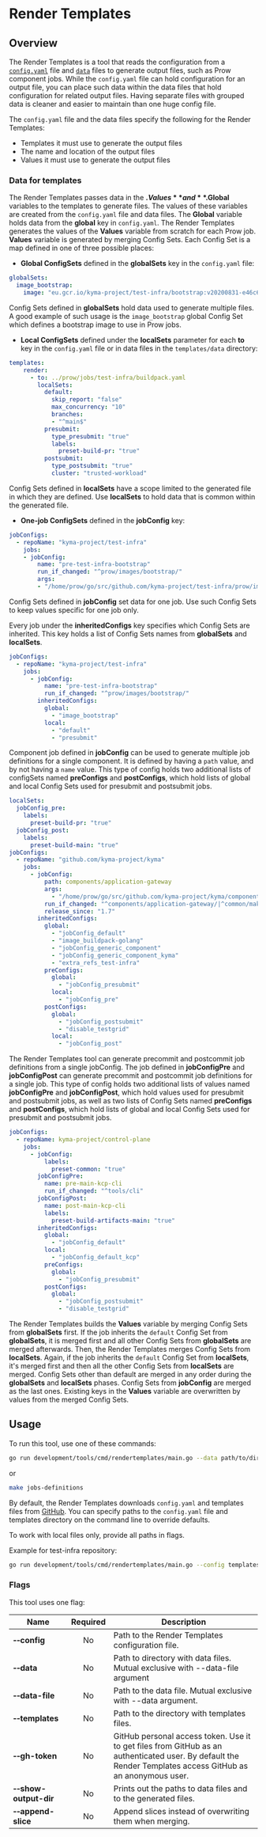 # Render Templates

## Overview

The Render Templates is a tool that reads the configuration from a [`config.yaml`](../../../../templates/config.yaml) file and [`data`](../../../../templates/data) files to generate output files, such as Prow component jobs. While the `config.yaml` file can hold configuration for an output file, you can place such data within the data files that hold configuration for related output files. Having separate files with grouped data is cleaner and easier to maintain than one huge config file.

The `config.yaml` file and the data files specify the following for the Render Templates:
- Templates it must use to generate the output files
- The name and location of the output files
- Values it must use to generate the output files

### Data for templates

The Render Templates passes data in the **$.Values** and **$.Global** variables to the templates to generate files. The values of these variables are created from the `config.yaml` file and data files. The **Global** variable holds data from the **global** key in `config.yaml`. The Render Templates generates the values of the **Values** variable from scratch for each Prow job. **Values** variable is generated by merging Config Sets. Each Config Set is a map defined in one of three possible places:

- **Global ConfigSets** defined in the **globalSets** key in the `config.yaml` file:

```yaml
globalSets:
  image_bootstrap:
    image: "eu.gcr.io/kyma-project/test-infra/bootstrap:v20200831-e46c648b"
```

   Config Sets defined in **globalSets** hold data used to generate multiple files. A good example of such usage is the `image_bootstrap` global Config Set which defines a bootstrap image to use in Prow jobs.


- **Local ConfigSets** defined under the **localSets** parameter for each **to** key in the `config.yaml` file or in data files in the `templates/data` directory:

```yaml
templates:
    render:
      - to: ../prow/jobs/test-infra/buildpack.yaml
        localSets:
          default:
            skip_report: "false"
            max_concurrency: "10"
            branches:
            - "^main$"
          presubmit:
            type_presubmit: "true"
            labels:
              preset-build-pr: "true"
          postsubmit:
            type_postsubmit: "true"
            cluster: "trusted-workload"
```

   Config Sets defined in **localSets** have a scope limited to the generated file in which they are defined. Use **localSets** to hold data that is common within the generated file.

- **One-job ConfigSets** defined in the **jobConfig** key:

```yaml
jobConfigs:
  - repoName: "kyma-project/test-infra"
    jobs:
    - jobConfig:
        name: "pre-test-infra-bootstrap"
        run_if_changed: "^prow/images/bootstrap/"
        args:
        - "/home/prow/go/src/github.com/kyma-project/test-infra/prow/images/bootstrap"
```

Config Sets defined in **jobConfig** set data for one job. Use such Config Sets to keep values specific for one job only.

Every job under the **inheritedConfigs** key specifies which Config Sets are inherited. This key holds a list of Config Sets names from **globalSets** and **localSets**.

```yaml
jobConfigs:
  - repoName: "kyma-project/test-infra"
    jobs:
      - jobConfig:
          name: "pre-test-infra-bootstrap"
          run_if_changed: "^prow/images/bootstrap/"
        inheritedConfigs:
          global:
            - "image_bootstrap"
          local:
            - "default"
            - "presubmit"
```

Component job defined in **jobConfig** can be used to generate multiple job definitions for a single component. It is defined by having a `path` value, and by not having a `name` value. This type of config holds two additional lists of configSets named **preConfigs** and **postConfigs**, which hold lists of global and local Config Sets used for presubmit and postsubmit jobs.

```yaml
localSets:
  jobConfig_pre:
    labels:
      preset-build-pr: "true"
  jobConfig_post:
    labels:
      preset-build-main: "true"
jobConfigs:
  - repoName: "github.com/kyma-project/kyma"
    jobs:
      - jobConfig:
          path: components/application-gateway
          args:
            - "/home/prow/go/src/github.com/kyma-project/kyma/components/application-gateway"
          run_if_changed: "^components/application-gateway/|^common/makefiles/"
          release_since: "1.7"
        inheritedConfigs:
          global:
            - "jobConfig_default"
            - "image_buildpack-golang"
            - "jobConfig_generic_component"
            - "jobConfig_generic_component_kyma"
            - "extra_refs_test-infra"
          preConfigs:
            global:
              - "jobConfig_presubmit"
            local:
              - "jobConfig_pre"
          postConfigs:
            global:
              - "jobConfig_postsubmit"
              - "disable_testgrid"
            local:
              - "jobConfig_post"
```

The Render Templates tool can generate precommit and postcommit job definitions from a single jobConfig. The job defined in **jobConfigPre** and **jobConfigPost** can generate precommit and postcommit job definitions for a single job. This type of config holds two additional lists of values named **jobConfigPre** and **jobConfigPost**, which hold values used for presubmit and postsubmit jobs, as well as two lists of Config Sets named **preConfigs** and **postConfigs**, which hold lists of global and local Config Sets used for presubmit and postsubmit jobs.

```yaml
jobConfigs:
  - repoName: kyma-project/control-plane
    jobs:
      - jobConfig:
          labels:
            preset-common: "true"
        jobConfigPre:
          name: pre-main-kcp-cli
          run_if_changed: "^tools/cli"
        jobConfigPost:
          name: post-main-kcp-cli
          labels:
            preset-build-artifacts-main: "true"
        inheritedConfigs:
          global:
            - "jobConfig_default"
          local:
            - "jobConfig_default_kcp"
          preConfigs:
            global:
              - "jobConfig_presubmit"
          postConfigs:
            global:
              - "jobConfig_postsubmit"
              - "disable_testgrid"
```

The Render Templates builds the **Values** variable by merging Config Sets from **globalSets** first. If the job inherits the `default` Config Set from **globalSets**, it is merged first and all other Config Sets from **globalSets** are merged afterwards. Then, the Render Templates merges Config Sets from **localSets**. Again, if the job inherits the `default` Config Set from **localSets**, it's merged first and then all the other Config Sets from **localSets** are merged. Config Sets other than default are merged in any order during the **globalSets** and **localSets** phases. Config Sets from **jobConfig** are merged as the last ones. Existing keys in the **Values** variable are overwritten by values from the merged Config Sets.


## Usage

To run this tool, use one of these commands:

```bash
go run development/tools/cmd/rendertemplates/main.go --data path/to/directory/with/data/files
```
or
```bash
make jobs-definitions
```

By default, the Render Templates downloads `config.yaml` and templates files from [GitHub](https://github.com/kyma-project/test-infra). You can specify paths to the `config.yaml` file and templates directory on the command line to override defaults.

To work with local files only, provide all paths in flags.

Example for test-infra repository:
```bash
go run development/tools/cmd/rendertemplates/main.go --config templates/config.yaml --templates templates/templates --data templates/data
```

### Flags

This tool uses one flag:

| Name                                | Required | Description                                                                                                                                       |
|-------------------------------------|:--------:|---------------------------------------------------------------------------------------------------------------------------------------------------|
| **&#x2011;&#x2011;config**          |    No    | Path to the Render Templates configuration file.                                                                                                  |
| **&#x2011;&#x2011;data**            |    No    | Path to directory with data files. Mutual exclusive with --data-file argument                                                                     |
| **&#x2011;&#x2011;data-file**       |    No    | Path to the data file. Mutual exclusive with --data argument.                                                                                     |
| **&#x2011;&#x2011;templates**       |    No    | Path to the directory with templates files.                                                                                                       |
| **&#x2011;&#x2011;gh-token**        |    No    | GitHub personal access token. Use it to get files from GitHub as an authenticated user. By default the Render Templates access GitHub as an anonymous user. |
| **&#x2011;&#x2011;show-output-dir** |    No    | Prints out the paths to data files and to the generated files.                                                                                    |
| **&#x2011;&#x2011;append-slice**    |    No    | Append slices instead of overwriting them when merging.                                                                                                |
